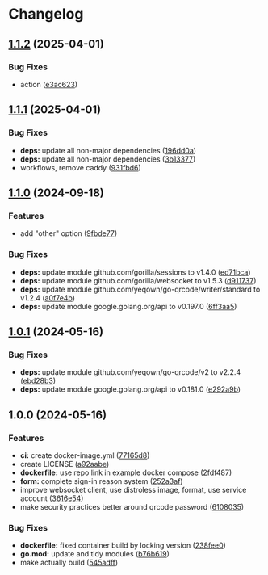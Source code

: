 # Changelog

## [1.1.2](https://github.com/gar354/bush-campus-signin/compare/v1.1.1...v1.1.2) (2025-04-01)


### Bug Fixes

* action ([e3ac623](https://github.com/gar354/bush-campus-signin/commit/e3ac623077c4f4f394f33d06dcfc5b50d39d4a20))

## [1.1.1](https://github.com/gar354/bush-campus-signin/compare/v1.1.0...v1.1.1) (2025-04-01)


### Bug Fixes

* **deps:** update all non-major dependencies ([196dd0a](https://github.com/gar354/bush-campus-signin/commit/196dd0abdd359e3c5305c0a04de2ba77d8207da1))
* **deps:** update all non-major dependencies ([3b13377](https://github.com/gar354/bush-campus-signin/commit/3b13377c5d523b40997deb703675daa0a06fa9ce))
* workflows, remove caddy ([931fbd6](https://github.com/gar354/bush-campus-signin/commit/931fbd69fea1984520954436e89902e7e3aaf542))

## [1.1.0](https://github.com/gar354/bush-campus-signin/compare/v1.0.1...v1.1.0) (2024-09-18)


### Features

* add "other" option ([9fbde77](https://github.com/gar354/bush-campus-signin/commit/9fbde773d3a91e4124febaf46bba9bc5fd8b7bb1))


### Bug Fixes

* **deps:** update module github.com/gorilla/sessions to v1.4.0 ([ed71bca](https://github.com/gar354/bush-campus-signin/commit/ed71bca85a261f6280217a1b07cde33f7d346c12))
* **deps:** update module github.com/gorilla/websocket to v1.5.3 ([d911737](https://github.com/gar354/bush-campus-signin/commit/d911737eedad655c224596e6f44e2f02aa8d6f97))
* **deps:** update module github.com/yeqown/go-qrcode/writer/standard to v1.2.4 ([a0f7e4b](https://github.com/gar354/bush-campus-signin/commit/a0f7e4b778860eff773bbcfb4a48718c653fdfcf))
* **deps:** update module google.golang.org/api to v0.197.0 ([6ff3aa5](https://github.com/gar354/bush-campus-signin/commit/6ff3aa588068d3850831c3b346f4d72fc925f512))

## [1.0.1](https://github.com/gar354/bush-campus-signin/compare/v1.0.0...v1.0.1) (2024-05-16)


### Bug Fixes

* **deps:** update module github.com/yeqown/go-qrcode/v2 to v2.2.4 ([ebd28b3](https://github.com/gar354/bush-campus-signin/commit/ebd28b35543f7c794cac8461b0ef623192f86759))
* **deps:** update module google.golang.org/api to v0.181.0 ([e292a9b](https://github.com/gar354/bush-campus-signin/commit/e292a9bc0e7632271f42a910d0183b94156eaee8))

## 1.0.0 (2024-05-16)


### Features

* **ci:** create docker-image.yml ([77165d8](https://github.com/gar354/bush-campus-signin/commit/77165d820f7a4443f8082bcbce0684f6ad63bf95))
* create LICENSE ([a92aabe](https://github.com/gar354/bush-campus-signin/commit/a92aabe69229b8609ed66ebda6f0422cf9bf67ee))
* **dockerfile:** use repo link in example docker compose ([2fdf487](https://github.com/gar354/bush-campus-signin/commit/2fdf487ca4c7a11ef95318fcb2763d9b277b391e))
* **form:** complete sign-in reason system ([252a3af](https://github.com/gar354/bush-campus-signin/commit/252a3af71ea1dc21f5083f18177b5604c9187bc9))
* improve websocket client, use distroless image, format, use service account ([3616e54](https://github.com/gar354/bush-campus-signin/commit/3616e54b21e4fc15a4934a500f5f73d05d491c02))
* make security practices better around qrcode password ([6108035](https://github.com/gar354/bush-campus-signin/commit/6108035407e56e82fcd12501080cd8d9e6373bee))


### Bug Fixes

* **dockerfile:** fixed container build by locking version ([238fee0](https://github.com/gar354/bush-campus-signin/commit/238fee0ec5dc7c19ddf2916d909fe6ce1892cb49))
* **go.mod:** update and tidy modules ([b76b619](https://github.com/gar354/bush-campus-signin/commit/b76b6191a47cebe2a02d3771071e9e04236bb95a))
* make actually build ([545adff](https://github.com/gar354/bush-campus-signin/commit/545adffb45d5bb72cdce9fa2c18b54fe4ff7da33))
